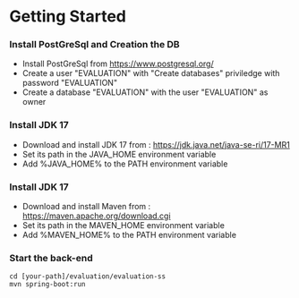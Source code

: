 # Getting Started

### Install PostGreSql and Creation the DB

- Install PostGreSql from https://www.postgresql.org/
- Create a user "EVALUATION" with "Create databases" priviledge with password "EVALUATION"
- Create a database "EVALUATION" with the user "EVALUATION" as owner

### Install JDK 17

- Download and install JDK 17 from : https://jdk.java.net/java-se-ri/17-MR1
- Set its path in the JAVA_HOME environment variable
- Add %JAVA_HOME% to the PATH environment variable

### Install JDK 17

- Download and install Maven from : https://maven.apache.org/download.cgi
- Set its path in the MAVEN_HOME environment variable
- Add %MAVEN_HOME% to the PATH environment variable

### Start the back-end

```
cd [your-path]/evaluation/evaluation-ss
mvn spring-boot:run
```
